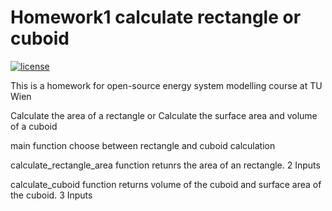 # Homework1 calculate rectangle or cuboid

[![license](https://img.shields.io/badge/license-Apache%202.0-black)](https://github.com/11909383/Homework1/main/LICENSE)

This is a homework for open-source energy system modelling course at TU Wien </p>
Calculate the area of a rectangle or Calculate the surface area and volume of a cuboid </p>

main function choose between rectangle and cuboid calculation </p>
calculate_rectangle_area function retunrs the area of an rectangle. 2 Inputs </p>
calculate_cuboid function returns volume of the cuboid and surface area of the cuboid. 3 Inputs </p>

